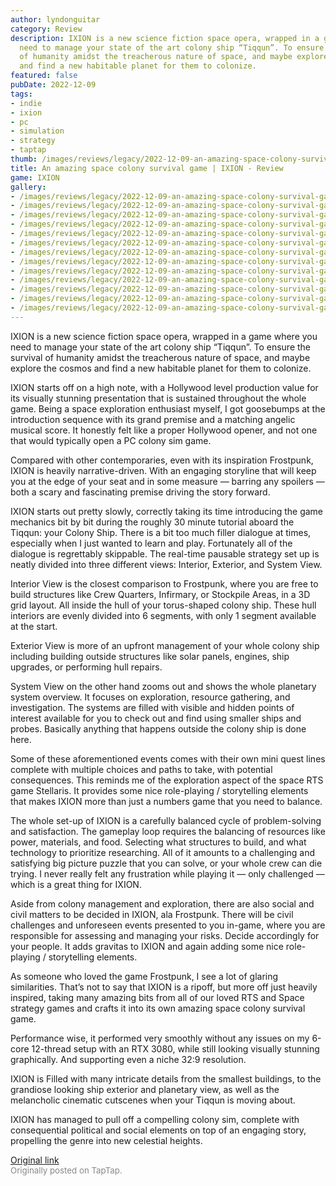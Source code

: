 ```yaml
---
author: lyndonguitar
category: Review
description: IXION is a new science fiction space opera, wrapped in a game where you
  need to manage your state of the art colony ship “Tiqqun”. To ensure the survival
  of humanity amidst the treacherous nature of space, and maybe explore the cosmos
  and find a new habitable planet for them to colonize.
featured: false
pubDate: 2022-12-09
tags:
- indie
- ixion
- pc
- simulation
- strategy
- taptap
thumb: /images/reviews/legacy/2022-12-09-an-amazing-space-colony-survival-game--ixion---review-0.avif
title: An amazing space colony survival game | IXION - Review
game: IXION
gallery:
- /images/reviews/legacy/2022-12-09-an-amazing-space-colony-survival-game--ixion---review-0.avif
- /images/reviews/legacy/2022-12-09-an-amazing-space-colony-survival-game--ixion---review-1.avif
- /images/reviews/legacy/2022-12-09-an-amazing-space-colony-survival-game--ixion---review-2.avif
- /images/reviews/legacy/2022-12-09-an-amazing-space-colony-survival-game--ixion---review-3.avif
- /images/reviews/legacy/2022-12-09-an-amazing-space-colony-survival-game--ixion---review-4.avif
- /images/reviews/legacy/2022-12-09-an-amazing-space-colony-survival-game--ixion---review-5.avif
- /images/reviews/legacy/2022-12-09-an-amazing-space-colony-survival-game--ixion---review-6.avif
- /images/reviews/legacy/2022-12-09-an-amazing-space-colony-survival-game--ixion---review-7.avif
- /images/reviews/legacy/2022-12-09-an-amazing-space-colony-survival-game--ixion---review-8.avif
- /images/reviews/legacy/2022-12-09-an-amazing-space-colony-survival-game--ixion---review-9.avif
- /images/reviews/legacy/2022-12-09-an-amazing-space-colony-survival-game--ixion---review-10.avif
- /images/reviews/legacy/2022-12-09-an-amazing-space-colony-survival-game--ixion---review-11.avif
- /images/reviews/legacy/2022-12-09-an-amazing-space-colony-survival-game--ixion---review-12.avif
---
```

IXION is a new science fiction space opera, wrapped in a game where you need to manage your state of the art colony ship “Tiqqun”. To ensure the survival of humanity amidst the treacherous nature of space, and maybe explore the cosmos and find a new habitable planet for them to colonize.

IXION starts off on a high note, with a Hollywood level production value for its visually stunning presentation that is sustained throughout the whole game. Being a space exploration enthusiast myself, I got goosebumps at the introduction sequence with its grand premise and a matching angelic musical score. It honestly felt like a proper Hollywood opener, and not one that would typically open a PC colony sim game.

Compared with other contemporaries, even with its inspiration Frostpunk, IXION is heavily narrative-driven. With an engaging storyline that will keep you at the edge of your seat and in some measure — barring any spoilers — both a scary and fascinating premise driving the story forward.

IXION starts out pretty slowly, correctly taking its time introducing the game mechanics bit by bit during the roughly 30 minute tutorial aboard the Tiqqun: your Colony Ship. There is a bit too much filler dialogue at times, especially when I just wanted to learn and play. Fortunately all of the dialogue is regrettably skippable. The real-time pausable strategy set up is neatly divided into three different views: Interior, Exterior, and System View.

Interior View is the closest comparison to Frostpunk, where you are free to build structures like Crew Quarters, Infirmary, or Stockpile Areas, in a 3D grid layout. All inside the hull of your torus-shaped colony ship. These hull interiors are evenly divided into 6 segments, with only 1 segment available at the start.

Exterior View is more of an upfront management of your whole colony ship including building outside structures like solar panels, engines, ship upgrades, or performing hull repairs.

System View on the other hand zooms out and shows the whole planetary system overview. It focuses on exploration, resource gathering, and investigation. The systems are filled with visible and hidden points of interest available for you to check out and find using smaller ships and probes. Basically anything that happens outside the colony ship is done here.

Some of these aforementioned events comes with their own mini quest lines complete with multiple choices and paths to take, with potential consequences. This reminds me of the exploration aspect of the space RTS game Stellaris. It provides some nice role-playing / storytelling elements that makes IXION more than just a numbers game that you need to balance.

The whole set-up of IXION is a carefully balanced cycle of problem-solving and satisfaction. The gameplay loop requires the balancing of resources like power, materials, and food. Selecting what structures to build, and what technology to prioritize researching. All of it amounts to a challenging and satisfying big picture puzzle that you can solve, or your whole crew can die trying. I never really felt any frustration while playing it — only challenged — which is a great thing for IXION.

Aside from colony management and exploration, there are also social and civil matters to be decided in IXION, ala Frostpunk. There will be civil challenges and unforeseen events presented to you in-game, where you are responsible for assessing and managing your risks. Decide accordingly for your people. It adds gravitas to IXION and again adding some nice role-playing / storytelling elements.

As someone who loved the game Frostpunk, I see a lot of glaring similarities. That’s not to say that IXION is a ripoff, but more off just heavily inspired, taking many amazing bits from all of our loved RTS and Space strategy games and crafts it into its own amazing space colony survival game.

Performance wise, it performed very smoothly without any issues on my 6-core 12-thread setup with an RTX 3080, while still looking visually stunning graphically. And supporting even a niche 32:9 resolution.

IXION is Filled with many intricate details from the smallest buildings, to the grandiose looking ship exterior and planetary view, as well as the melancholic cinematic cutscenes when your Tiqqun is moving about.

IXION has managed to pull off a compelling colony sim, complete with consequential political and social elements on top of an engaging story, propelling the genre into new celestial heights.

[Original link](https://www.taptap.io/post/3641421)<br><span style="font-size: 0.95em; color: #888;">Originally posted on TapTap.</span>